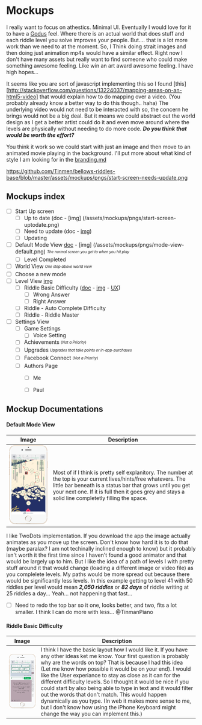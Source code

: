 # Mockups

I really want to focus on athestics. Minimal UI. Eventually I would love for it to have a [Godus](https://www.google.com.tw/url?sa=t&rct=j&q=&esrc=s&source=web&cd=1&cad=rja&uact=8&ved=0CB4QFjAA&url=http%3A%2F%2Fstore.steampowered.com%2Fapp%2F232810%2F&ei=IzE7VPrZF5eD8gWSnILYCQ&usg=AFQjCNFBSD1wmZGiBe4PLBOTC1B26JdlRQ) feel. Where there is an actual world that does stuff and each riddle level you solve improves your people.
But.... that is a lot more work than we need to at the moment. So, I Think doing strait images and then doing just animation mp4s would have a similar effect. Right now I don't have many assets but really want to find someone who could make something awesome feeling. Like win an art award awesome feeling. I have high hopes...

It seems like you are sort of javascript implementing this so I found [this][http://stackoverflow.com/questions/13224037/mapping-areas-on-an-html5-video] that would explain how to do mapping over a video. (You probably already know a better way to do this though.. haha) The underlying video would not need to be interacted with so, the concern he brings would not be a big deal. But it means we could abstract out the world design as I get a better artist could do it and even move around where the levels are physically without needing to do more code. ***Do you think that would be worth the effort?***

You think it work so we could start with just an image and then move to an animated movie playing in the background. I'll put more about what kind of style I am looking for in the [branding.md](/branding.md)

https://github.com/Tinmen/bellows-riddles-base/blob/master/assets/mockups/pngs/start-screen-needs-update.png
## Mockups index

- [ ] Start Up screen
  - [ ] Up to date (doc - [img] (/assets/mockups/pngs/start-screen-uptodate.png)
  - [ ] Need to update (doc - [img](/assets/mockups/pngs/start-screen-needs-update.png))
  - [ ] Updating
- [ ] Default Mode View [doc](#default-mode-view) - [img] (/assets/mockups/pngs/mode-view-default.png) <sub><sup>*The normal screen you get to when you hit play*</sup></sub>
  - [ ] Level Completed
- [ ] World View <sub><sup>*One step above world view*</sup></sub>
 - [ ] Choose a new mode
- [ ] Level View [img](/assets/mockups/pngs/level.png)
  - [ ] Riddle Basic Difficulty ([doc](#riddle-basic-difficulty) - [img](/assets/mockups/pngs/riddle.png) -  [UX](/testing/ux-testing/answerbank/index.html))
    - [ ] Wrong Answer
    - [ ] Right Answer
  - [ ] Riddle - Auto Complete Difficulty
  - [ ] Riddle - Riddle Master
- [ ] Settings View
  - [ ] Game Settings
    - [ ] Voice Setting 
  - [ ] Achievements <sub><sup>(*Not a Priority*)</sup></sub>
  - [ ] Upgrades <sub><sup>*Upgrades that take points or in-app-purchases*</sup></sub>
  - [ ] Facebook Connect <sub><sup>(*Not a Priority*)</sup></sub>
  - [ ] Authors Page
    - [ ] Me
    - [ ] Paul


## Mockup Documentations

#### Default Mode View

| Image         | Description |
| ------------- |------------ |
| <img width="400px" src="/assets/mockups/pngs/mode-view-default.png"/>  | Most of if I think is pretty self explanitory. The number at the top is your current lives/hints/free whatevers. The little bar beneath is a status bar that grows until you get your next one. If it is full then it goes grey and stays a solid line completetly filling the space.

I like TwoDots implementation. If you download the app the image actually animates as you move up the screen. Don't know how hard it is to do that (maybe paralax? I am not techinally inclined enough to know) but it probably isn't worth it the first time since I haven't found a good animator and that would be largely up to him. But I like the idea of a path of levels I with pretty stuff around it that would change (loading a different image or video file) as you complelete levels. My paths would be more spread out because there would be significantly less levels. In this example getting to level 41 with 50 riddles per level would mean ***2,050 riddles*** or ***82 days*** of riddle writing at 25 riddles a day... Yeah... not happening that fast...

- [ ] Need to redo the top bar so it one, looks better, and two, fits a lot smaller. I think I can do more with less... @TinmanPiano

#### Riddle Basic Difficulty


| Image         | Description   |
| ------------- | ------------- |
| <img width="400px" src="/assets/mockups/pngs/riddle.png"/>  | I think I have the basic layout how I would like it. If you have any other ideas ket me know. Your first question is probably why are the words on top? That is because I had this idea (Let me know how possible it would be on your end). I would like the User experiance to stay as close as it can for the different difficulty levels. So I thought it would be nice if you could start by also being able to type in text and it would filter out the words that don't match. This would happen dynamically as you type. (In web it makes more sense to me, but I don't know how using the iPhone Keyboard might change the way you can implement this.)  |

